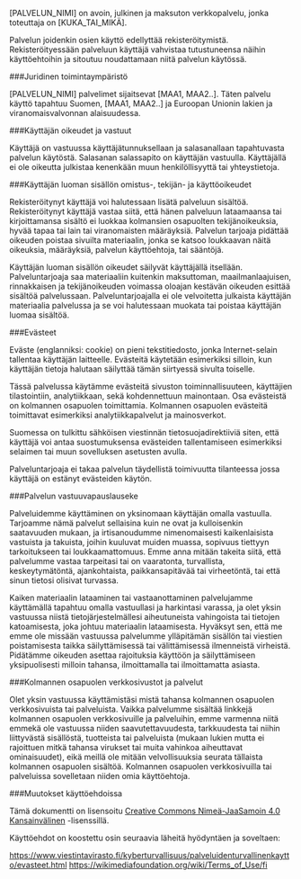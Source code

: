 

[PALVELUN_NIMI] on avoin, julkinen ja maksuton verkkopalvelu, jonka toteuttaja on [KUKA_TAI_MIKÄ].

Palvelun joidenkin osien käyttö edellyttää rekisteröitymistä. Rekisteröityessään palveluun käyttäjä vahvistaa tutustuneensa näihin käyttöehtoihin ja sitoutuu noudattamaan niitä palvelun käytössä.

###Juridinen toimintaympäristö

[PALVELUN_NIMI] palvelimet sijaitsevat [MAA1, MAA2..]. Täten palvelu käyttö tapahtuu Suomen, [MAA1, MAA2..] ja Euroopan Unionin lakien ja viranomaisvalvonnan alaisuudessa.

###Käyttäjän oikeudet ja vastuut

Käyttäjä on vastuussa käyttäjätunnuksellaan ja salasanallaan tapahtuvasta palvelun käytöstä. Salasanan salassapito on käyttäjän vastuulla. Käyttäjällä ei ole oikeutta julkistaa kenenkään muun henkilöllisyyttä tai yhteystietoja.

###Käyttäjän luoman sisällön omistus-, tekijän- ja käyttöoikeudet

Rekisteröitynyt käyttäjä voi halutessaan lisätä palveluun sisältöä. Rekisteröitynyt käyttäjä vastaa siitä, että hänen palveluun lataamaansa tai kirjoittamansa sisältö ei luokkaa kolmansien osapuolten tekijänoikeuksia, hyvää tapaa tai lain tai viranomaisten määräyksiä. Palvelun tarjoaja pidättää oikeuden poistaa sivuilta materiaalin, jonka se katsoo loukkaavan näitä oikeuksia, määräyksiä, palvelun käyttöehtoja, tai sääntöjä.

Käyttäjän luoman sisällön oikeudet säilyvät käyttäjällä itsellään. Palveluntarjoaja saa materiaaliin kuitenkin maksuttoman, maailmanlaajuisen, rinnakkaisen ja tekijänoikeuden voimassa oloajan kestävän oikeuden esittää sisältöä palvelussaan. Palveluntarjoajalla ei ole velvoitetta julkaista käyttäjän materiaalia palvelussa ja se voi halutessaan muokata tai poistaa käyttäjän luomaa sisältöä.

###Evästeet

Eväste (englanniksi: cookie) on pieni tekstitiedosto, jonka Internet-selain tallentaa käyttäjän laitteelle. Evästeitä käytetään esimerkiksi silloin, kun käyttäjän tietoja halutaan säilyttää tämän siirtyessä sivulta toiselle.

Tässä palvelussa käytämme evästeitä sivuston toiminnallisuuteen, käyttäjien tilastointiin, analytiikkaan, sekä kohdennettuun mainontaan. Osa evästeistä on kolmannen osapuolen toimittamia. Kolmannen osapuolen evästeitä toimittavat esimerkiksi analytiikkapalvelut ja mainosverkot.

Suomessa on tulkittu sähköisen viestinnän tietosuojadirektiiviä siten, että käyttäjä voi antaa suostumuksensa evästeiden tallentamiseen esimerkiksi selaimen tai muun sovelluksen asetusten avulla.

Palveluntarjoaja ei takaa palvelun täydellistä toimivuutta tilanteessa jossa käyttäjä on estänyt evästeiden käytön.

###Palvelun vastuuvapauslauseke

Palveluidemme käyttäminen on yksinomaan käyttäjän omalla vastuulla. Tarjoamme nämä palvelut sellaisina kuin ne ovat ja kulloisenkin saatavuuden mukaan, ja irtisanoudumme nimenomaisesti kaikenlaisista vastuista ja takuista, joihin kuuluvat muiden muassa, sopivuus tiettyyn tarkoitukseen tai loukkaamattomuus. Emme anna mitään takeita siitä, että palvelumme vastaa tarpeitasi tai on vaaratonta, turvallista, keskeytymätöntä, ajankohtaista, paikkansapitävää tai virheetöntä, tai että sinun tietosi olisivat turvassa.

Kaiken materiaalin lataaminen tai vastaanottaminen palvelujamme käyttämällä tapahtuu omalla vastuullasi ja harkintasi varassa, ja olet yksin vastuussa niistä tietojärjestelmällesi aiheutuneista vahingoista tai tietojen katoamisesta, joka johtuu materiaalin lataamisesta. Hyväksyt sen, että me emme ole missään vastuussa palvelumme ylläpitämän sisällön tai viestien poistamisesta taikka säilyttämisessä tai välittämisessä ilmenneistä virheistä. Pidätämme oikeuden asettaa rajoituksia käyttöön ja säilyttämiseen yksipuolisesti milloin tahansa, ilmoittamalla tai ilmoittamatta asiasta.

###Kolmannen osapuolen verkkosivustot ja palvelut

Olet yksin vastuussa käyttämistäsi mistä tahansa kolmannen osapuolen verkkosivuista tai palveluista. Vaikka palvelumme sisältää linkkejä kolmannen osapuolen verkkosivuille ja palveluihin, emme varmenna niitä emmekä ole vastuussa niiden saavutettavuudesta, tarkkuudesta tai niihin liittyvästä sisällöstä, tuotteista tai palveluista (mukaan lukien mutta ei rajoittuen mitkä tahansa virukset tai muita vahinkoa aiheuttavat ominaisuudet), eikä meillä ole mitään velvollisuuksia seurata tällaista kolmannen osapuolen sisältöä. Kolmannen osapuolen verkkosivuilla tai palveluissa sovelletaan niiden omia käyttöehtoja.

###Muutokset käyttöehdoissa

Tämä dokumentti on lisensoitu [Creative Commons Nimeä-JaaSamoin 4.0 Kansainvälinen](https://creativecommons.org/licenses/by-sa/4.0/) -lisenssillä.

Käyttöehdot on koostettu osin seuraavia läheitä hyödyntäen ja soveltaen:

https://www.viestintavirasto.fi/kyberturvallisuus/palveluidenturvallinenkaytto/evasteet.html
https://wikimediafoundation.org/wiki/Terms_of_Use/fi
